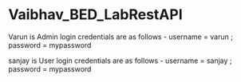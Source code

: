# Vaibhav_BED_LabRestAPI

Varun is Admin 
login credentials are as follows - username = varun ; password = mypassword

sanjay is User 
login credentials are as follows - username = sanjay ; password = mypassword
